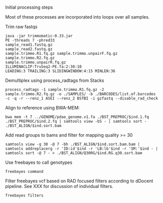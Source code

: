 Initial processing steps

Most of these processes are incorporated into loops over all samples.

Trim raw fastqs

```
java -jar trimmomatic-0.33.jar
PE -threads 7 -phred33
sample_read1.fastq.gz
sample_read2.fastq.gz
sample.trimmo.R1.fq.gz sample.trimmo.unpairF.fq.gz sample.trimmo.R2.fq.gz
sample.trimmo.unpairR.fq.gz
ILLUMINACLIP:TruSeq2-PE.fa:2:30:10
LEADING:3 TRAILING:3 SLIDINGWINDOW:4:15 MINLEN:36
```

Demultiplex using process_radtags from Stacks

```
process_radtags -1 sample.trimmo.R1.fq.gz -2
sample.trimmo.R2.fq.gz -o ./SAMPLES/ -b ./BARCODES/list.of.barcodes
-c -q -r --renz_1 ASEI --renz_2 BSTBI -i gzfastq --disable_rad_check
```

Align to reference using BWA-MEM:
```
bwa mem -t 7 ../GENOME/pdae_genome.v1.fa ./BST_PREPROC/$ind.1.fq
./BST_PREPROC/$ind.2.fq | samtools view -bS - | samtools sort -
./BST_ALIGN/$ind.sort.bam
```

Add read groups to bams and filter for mapping quality >= 30
```
samtools view -q 30 -@ 7 -bh ./BST_ALIGN/$ind.sort.bam.bam |
samtools addreplacerg -r 'ID:id'$ind -r 'LB:lb'$ind -r 'SM:'$ind - |
samtools sort -@ 7 - > ./BST_ALIGN/Q30RG/$ind.RG.q30.sort.bam
```

Use freebayes to call genotypes
```
freebayes command
```

Filter freebayes vcf based on RAD focused filters according to dDocent pipeline. See XXX for discussion of individual filters.
```
freebayes filters
```


